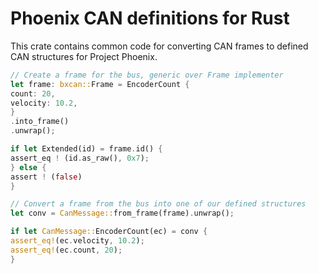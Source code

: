 # Phoenix CAN definitions for Rust

This crate contains common code for converting CAN frames to defined CAN structures for Project Phoenix.

```rust
// Create a frame for the bus, generic over Frame implementer
let frame: bxcan::Frame = EncoderCount {
count: 20,
velocity: 10.2,
}
.into_frame()
.unwrap();

if let Extended(id) = frame.id() {
assert_eq ! (id.as_raw(), 0x7);
} else {
assert ! (false)
}

// Convert a frame from the bus into one of our defined structures
let conv = CanMessage::from_frame(frame).unwrap();

if let CanMessage::EncoderCount(ec) = conv {
assert_eq!(ec.velocity, 10.2);
assert_eq!(ec.count, 20);
}
```